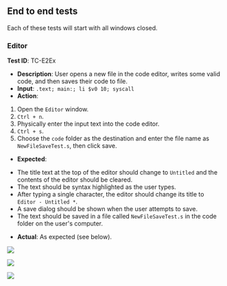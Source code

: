 ## End to end tests ##

Each of these tests will start with all windows closed.

### Editor ###

**Test ID**: TC-E2Ex  

- **Description**: User opens a new file in the code editor, writes some valid code, and then saves their code to file.
- **Input**: `.text; main:; li $v0 10; syscall`  
- **Action**:  

1. Open the `Editor` window.
2. `Ctrl + n`.
3. Physically enter the input text into the code editor.
4. `Ctrl + s`.
5. Choose the `code` folder as the destination and enter the file name as `NewFileSaveTest.s`, then click save.

- **Expected**:  
* The title text at the top of the editor should change to `Untitled` and the contents of the editor should be cleared.
* The text should be syntax highlighted as the user types.
* After typing a single character, the editor should change its title to `Editor - Untitled *`.
* A save dialog should be shown when the user attempts to save.
* The text should be saved in a file called `NewFileSaveTest.s` in the code folder on the user's computer.
- **Actual**: As expected (see below).

![](segments/end-to-end/editor-new-file-save-test.png)

![](segments/end-to-end/editor-new-file-save-test-dialog.png)

![](segments/end-to-end/editor-new-file-save-vim.png)
